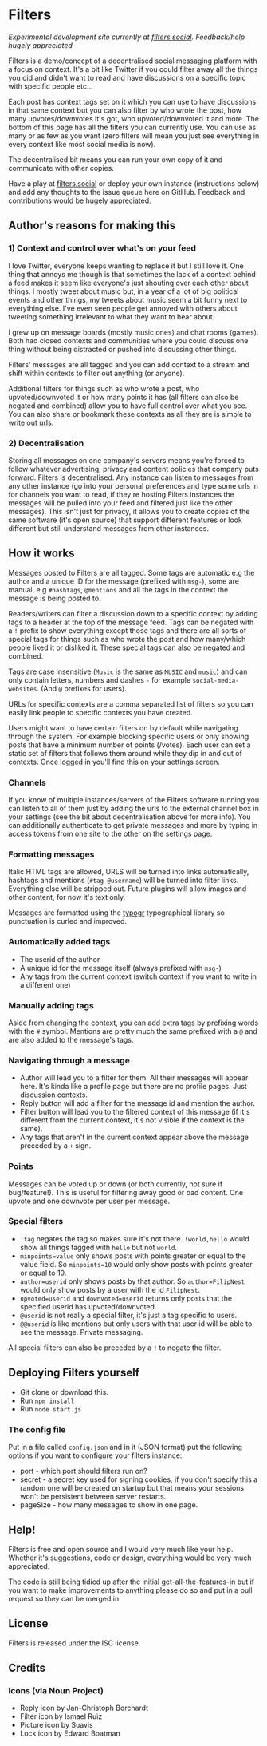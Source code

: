 # Filters

_Experimental development site currently at [filters.social](https://filters.social). Feedback/help hugely appreciated_

Filters is a demo/concept of a decentralised social messaging platform with a focus on context. It's a bit like Twitter if you could filter away all the things you did and didn't want to read and have discussions on a specific topic with specific people etc...

Each post has context tags set on it which you can use to have discussions in that same context but you can also filter by who wrote the post, how many upvotes/downvotes it's got, who upvoted/downvoted it and more. The bottom of this page has all the filters you can currently use. You can use as many or as few as you want (zero filters will mean you just see everything in every context like most social media is now).

The decentralised bit means you can run your own copy of it and communicate with other copies.

Have a play at [filters.social](https://filters.social) or deploy your own instance (instructions below) and add any thoughts to the issue queue here on GitHub. Feedback and contributions would be hugely appreciated.

## Author's reasons for making this

### 1) Context and control over what's on your feed

I love Twitter, everyone keeps wanting to replace it but I still love it. One thing that annoys me though is that sometimes the lack of a context behind a feed makes it seem like everyone's just shouting over each other about things. I mostly tweet about music but, in a year of a lot of big political events and other things, my tweets about music seem a bit funny next to everything else. I've even seen people get annoyed with others about tweeting something irrelevant to what they want to hear about.

I grew up on message boards (mostly music ones) and chat rooms (games). Both had closed contexts and communities where you could discuss one thing without being distracted or pushed into discussing other things.

Filters' messages are all tagged and you can add context to a stream and shift within contexts to filter out anything (or anyone). 

Additional filters for things such as who wrote a post, who upvoted/downvoted it or how many points it has (all filters can also be negated and combined) allow you to have full control over what you see. You can also share or bookmark these contexts as all they are is simple to write out urls.

### 2) Decentralisation

Storing all messages on one company's servers means you're forced to follow whatever advertising, privacy and content policies that company puts forward. Filters is decentralised. Any instance can listen to messages from any other instance (go into your personal preferences and type some urls in for channels you want to read, if they're hosting Filters instances the messages will be pulled into your feed and filtered just like the other messages). This isn't just for privacy, it allows you to create copies of the same software (it's open source) that support different features or look different but still understand messages from other instances.

## How it works

Messages posted to Filters are all tagged. Some tags are automatic e.g the author and a unique ID for the message (prefixed with `msg-`), some are manual, e.g `#hashtags`, `@mentions` and all the tags in the context the message is being posted to.

Readers/writers can filter a discussion down to a specific context by adding tags to a header at the top of the message feed. Tags can be negated with a `!` prefix to show everything except those tags and there are all sorts of special tags for things such as who wrote the post and how many/which people liked it or disliked it. These special tags can also be negated and combined.

Tags are case insensitive (`Music` is the same as `MUSIC` and `music`) and can only contain letters, numbers and dashes `-` for example `social-media-websites`. (And `@` prefixes for users).

URLs for specific contexts are a comma separated list of filters so you can easily link people to specific contexts you have created.

Users might want to have certain filters on by default while navigating through the system. For example blocking specific users or only showing posts that have a minimum number of points (/votes). Each user can set a static set of filters that follows them around while they dip in and out of contexts. Once logged in you'll find this on your settings screen.

### Channels

If you know of multiple instances/servers of the Filters software running you can listen to all of them just by adding the urls to the external channel box in your settings (see the bit about decentralisation above for more info). You can additionally authenticate to get private messages and more by typing in access tokens from one site to the other on the settings page.

### Formatting messages

Italic HTML tags are allowed, URLS will be turned into links automatically, hashtags and mentions (`#tag @username`) will be turned into filter links. Everything else will be stripped out. Future plugins will allow images and other content, for now it's text only.

Messages are formatted using the [typogr](https://www.npmjs.com/package/typogr) typographical library so punctuation is curled and improved.

### Automatically added tags

* The userid of the author
* A unique id for the message itself (always prefixed with `msg-`)
* Any tags from the current context (switch context if you want to write in a different one)

### Manually adding tags

Aside from changing the context, you can add extra tags by prefixing words with the `#` symbol. Mentions are pretty much the same prefixed with a `@` and are also added to the message's tags.

### Navigating through a message

* Author will lead you to a filter for them. All their messages will appear here. It's kinda like a profile page but there are no profile pages. Just discussion contexts.
* Reply button will add a filter for the message id and mention the author.
* Filter button will lead you to the filtered context of this message (if it's different from the current context, it's not visible if the context is the same).
* Any tags that aren't in the current context appear above the message preceded by a `+` sign.

### Points

Messages can be voted up or down (or both currently, not sure if bug/feature!). This is useful for filtering away good or bad content. One upvote and one downvote per user per message.

### Special filters

* `!tag` negates the tag so makes sure it's not there.  `!world,hello` would show all things tagged with `hello` but not `world`.
* `minpoints=value` only shows posts with points greater or equal to the value field. So `minpoints=10` would only show posts with points greater or equal to 10.
* `author=userid` only shows posts by that author. So `author=FilipNest` would only show posts by a user with the id `FilipNest`.
* `upvoted=userid` and `downvoted=userid` returns only posts that the specified userid has upvoted/downvoted.
* `@userid` is not really a special filter, it's just a tag specific to users.
* `@@userid` is like mentions but only users with that user id will be able to see the message. Private messaging.

All special filters can also be preceded by a `!` to negate the filter.

## Deploying Filters yourself

* Git clone or download this.
* Run `npm install`
* Run `node start.js`

### The config file

Put in a file called `config.json` and in it (JSON format) put the following options if you want to configure your filters instance:

* port - which port should filters run on?
* secret - a secret key used for signing cookies, if you don't specify this a random one will be created on startup but that means your sessions won't be persistent between server restarts.
* pageSize - how many messages to show in one page.

## Help!

Filters is free and open source and I would very much like your help. Whether it's suggestions, code or design, everything would be very much appreciated.

The code is still being tidied up after the initial get-all-the-features-in but if you want to make improvements to anything please do so and put in a pull request so they can be merged in.

## License

Filters is released under the ISC license.

## Credits

### Icons (via Noun Project)

* Reply icon by Jan-Christoph Borchardt
* Filter icon by Ismael Ruiz
* Picture icon by Suavis
* Lock icon by Edward Boatman
